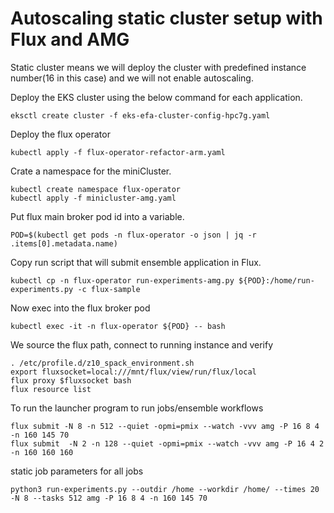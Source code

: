 # Autoscaling static cluster setup with Flux and AMG
Static cluster means we will deploy the cluster with predefined instance number(16 in this case) and we will not enable autoscaling.

Deploy the EKS cluster using the below command for each application. 

```console
eksctl create cluster -f eks-efa-cluster-config-hpc7g.yaml
```

Deploy the flux operator
```console
kubectl apply -f flux-operator-refactor-arm.yaml
```

Crate a namespace for the miniCluster.
```console
kubectl create namespace flux-operator
kubectl apply -f minicluster-amg.yaml
```

Put flux main broker pod id into a variable. 
```console
POD=$(kubectl get pods -n flux-operator -o json | jq -r .items[0].metadata.name)
```

Copy run script that will submit ensemble application in Flux.
```console
kubectl cp -n flux-operator run-experiments-amg.py ${POD}:/home/run-experiments.py -c flux-sample
```

Now exec into the flux broker pod
```console
kubectl exec -it -n flux-operator ${POD} -- bash
```

We source the flux path, connect to running instance and verify
```console
. /etc/profile.d/z10_spack_environment.sh
export fluxsocket=local:///mnt/flux/view/run/flux/local
flux proxy $fluxsocket bash
flux resource list
```

To run the launcher program to run jobs/ensemble workflows
```console
flux submit -N 8 -n 512 --quiet -opmi=pmix --watch -vvv amg -P 16 8 4 -n 160 145 70
flux submit  -N 2 -n 128 --quiet -opmi=pmix --watch -vvv amg -P 16 4 2 -n 160 160 160

```
static job parameters for all jobs
```
python3 run-experiments.py --outdir /home --workdir /home/ --times 20 -N 8 --tasks 512 amg -P 16 8 4 -n 160 145 70
```